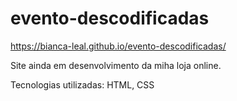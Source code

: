 # evento-descodificadas

https://bianca-leal.github.io/evento-descodificadas/

Site ainda em desenvolvimento da miha loja online.

Tecnologias utilizadas:
HTML, CSS
